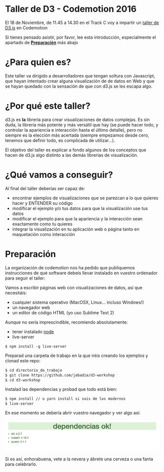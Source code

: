 # Taller de D3 - Codemotion 2016

El 18 de Noviembre, de 11.45 a 14.30 en el Track C voy a impartir un [taller de D3.js](http://2016.codemotion.es/agenda.html#5732408326356992/86464006) en Codemotion

Si tienes pensado asistir, por favor, lee esta introducción, especialmente el apartado de **[Preparación](#preparacion)** más abajo

# ¿Para quien es?

Este taller va dirigido a desarrolladores que tengan soltura con Javascript, que hayan intentado crear alguna visualización de de datos en Web y que se hayan quedado con la sensación de que con d3.js se les escapa algo.

# ¿Por qué este taller?

d3.js es **la** librería para crear visualizaciones de datos complejas. Es sin duda, la librería más potente y más versátil que hay (se puede hacer todo, y controlar la apariencia e interacción hasta el último detalle), pero no siempre es la elección más acertada (siempre empezamos desde cero, tenemos que definir todo, es complicada de utilizar...).

El objetivo del taller es explicar a fondo algunos de los conceptos que hacen de d3.js algo distinto a las demás librerías de visualización.

# ¿Qué vamos a conseguir?

Al final del taller deberías ser capaz de:

* encontrar ejemplos de visualizaciones que se parezcan a lo que quieres hacer y ENTENDER su código
* modificar el ejemplo y/o tus datos para que la visualización use tus datos
* modificar el ejemplo para que la apariencia y la interacción sean exactamente como tu quieres
* integrar la visualización en tu aplicación web o página tanto en maquetación como interacción

# <a name="preparacion"></a>Preparación
La organización de codemotion nos ha pedido que publiquemos instrucciones de qué software debeís llevar instalado en vuestro ordenador para seguir el taller:

Vamos a escribir páginas web con visualizaciones de datos, así que necesitáis:

* cualquier sistema operativo (MacOSX, Linux... incluso Windows!)
* un navegador web
* un editor de código HTML (yo uso Sublime Text 2)


Aunque no sería imprescindible, recomiendo absolutamente:

* tener instalado [node](https://nodejs.org/es/download/package-manager)
* live-server

```
$ npm install -g live-server
```

Preparad una carpeta de trabajo en la que iréis creando los ejemplos y clonad este repo:

```
$ cd directorio_de_trabajo
$ git clone https://github.com/jabadia/d3-workshop
$ cd d3-workshop
```

Instalad las dependencias y probad que todo está bien:

```
$ npm install // o yarn install si sois de los modernos
$ live-server
```

En ese momento se debería abrir vuestro navegador y ver algo así:

![dependencias ok](dependencias_ok.png)

Si es así, enhorabuena, vete a la nevera y ábrete una cerveza o una fanta para celebrarlo.

